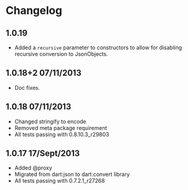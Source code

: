 # Changelog

## 1.0.19

- Added a `recursive` parameter to constructors to allow for disabling recursive conversion to JsonObjects.

## 1.0.18+2 07/11/2013

- Doc fixes.

## 1.0.18 07/11/2013

- Changed stringify to encode
- Removed meta package requirement
- All tests passing with 0.8.10.3_r29803

## 1.0.17 17/Sept/2013

- Added @proxy
- Migrated from dart:json to dart:convert library
- All tests passing with 0.7.2.1_r27268